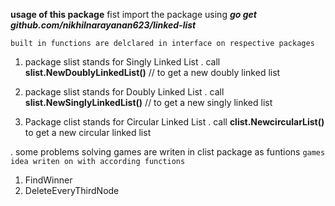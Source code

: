 **usage of this package**
fist import the package using ***go get github.com/nikhilnarayanan623/linked-list***

```built in functions are delclared in interface on respective packages```

1. package slist stands for Singly Linked List
. call **slist.NewDoublyLinkedList()** // to get a new doubly linked list

2. package slist stands for Doubly Linked List
. call **slist.NewSinglyLinkedList()** // to get a new singly linked list

3. Package clist stands for Circular Linked List
. call **clist.NewcircularList()** to get a new circular linked list

. some problems solving games are writen in clist package as funtions
```games idea writen on with according functions ```
  1. FindWinner 
  2. DeleteEveryThirdNode

